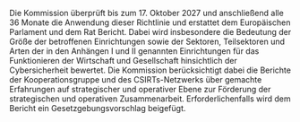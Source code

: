 Die Kommission überprüft bis zum 17. Oktober 2027 und anschließend alle 36 Monate die Anwendung dieser Richtlinie und erstattet dem Europäischen Parlament und dem Rat Bericht. Dabei wird insbesondere die Bedeutung der Größe der betroffenen Einrichtungen sowie der Sektoren, Teilsektoren und Arten der in den Anhängen I und II genannten Einrichtungen für das Funktionieren der Wirtschaft und Gesellschaft hinsichtlich der Cybersicherheit bewertet. Die Kommission berücksichtigt dabei die Berichte der Kooperationsgruppe und des CSIRTs-Netzwerks über gemachte Erfahrungen auf strategischer und operativer Ebene zur Förderung der strategischen und operativen Zusammenarbeit. Erforderlichenfalls wird dem Bericht ein Gesetzgebungsvorschlag beigefügt.
